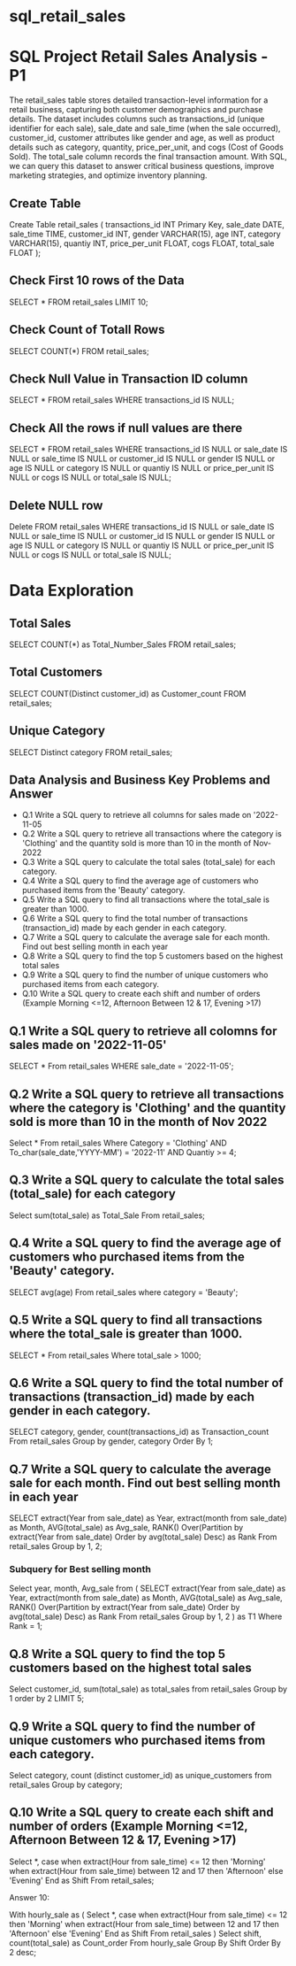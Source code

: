 # sql_retail_sales

##  

# SQL Project Retail Sales Analysis - P1
The retail_sales table stores detailed transaction-level information for a retail business, capturing both customer demographics and purchase details. The dataset includes columns such as transactions_id (unique identifier for each sale), sale_date and sale_time (when the sale occurred), customer_id, customer attributes like gender and age, as well as product details such as category, quantity, price_per_unit, and cogs (Cost of Goods Sold). The total_sale column records the final transaction amount.
With SQL, we can query this dataset to answer critical business questions, improve marketing strategies, and optimize inventory planning.

## Create Table

Create Table retail_sales
			(
				transactions_id	INT Primary Key,
				sale_date DATE,
				sale_time TIME,
				customer_id	INT,
				gender	VARCHAR(15),
				age	INT,
				category VARCHAR(15),
				quantiy	INT,
				price_per_unit	FLOAT,
				cogs	FLOAT,
				total_sale FLOAT
			);

## Check First 10 rows of the Data

SELECT * FROM retail_sales
LIMIT 10;

## Check Count of Totall Rows

SELECT 
	COUNT(*)
FROM retail_sales;

## Check Null Value in Transaction ID column

SELECT * FROM retail_sales
WHERE transactions_id IS NULL;

## Check All the rows if null values are there

SELECT * FROM retail_sales
WHERE
	transactions_id IS NULL
	or
	sale_date IS NULL
	or
	sale_time IS NULL
	or
	customer_id IS NULL
	or
	gender IS NULL
	or
	age IS NULL
	or
	category IS NULL
	or
	quantiy IS NULL
	or
	price_per_unit IS NULL
	or
	cogs IS NULL
	or
	total_sale IS NULL;

## Delete NULL row

Delete FROM retail_sales
WHERE
	transactions_id IS NULL
	or
	sale_date IS NULL
	or
	sale_time IS NULL
	or
	customer_id IS NULL
	or
	gender IS NULL
	or
	age IS NULL
	or
	category IS NULL
	or
	quantiy IS NULL
	or
	price_per_unit IS NULL
	or
	cogs IS NULL
	or
	total_sale IS NULL;

 # Data Exploration 

##  Total Sales

SELECT 
	COUNT(*) as Total_Number_Sales
FROM retail_sales;

## Total Customers

SELECT 
	COUNT(Distinct customer_id) as Customer_count
FROM retail_sales;

## Unique Category

SELECT 
	Distinct category
FROM retail_sales;

##  Data Analysis and Business Key Problems and Answer
- Q.1 Write a SQL query to retrieve all columns for sales made on '2022-11-05
- Q.2 Write a SQL query to retrieve all transactions where the category is 'Clothing' and the quantity sold is more than 10 in the month of Nov-2022
- Q.3 Write a SQL query to calculate the total sales (total_sale) for each category.
- Q.4 Write a SQL query to find the average age of customers who purchased items from the 'Beauty' category.
- Q.5 Write a SQL query to find all transactions where the total_sale is greater than 1000.
- Q.6 Write a SQL query to find the total number of transactions (transaction_id) made by each gender in each category.
- Q.7 Write a SQL query to calculate the average sale for each month. Find out best selling month in each year
- Q.8 Write a SQL query to find the top 5 customers based on the highest total sales 
- Q.9 Write a SQL query to find the number of unique customers who purchased items from each category.
- Q.10 Write a SQL query to create each shift and number of orders (Example Morning <=12, Afternoon Between 12 & 17, Evening >17)

## Q.1 Write a SQL query to retrieve all colomns for sales made on '2022-11-05'

SELECT *
From retail_sales
WHERE sale_date = '2022-11-05';

## Q.2 Write a SQL query to retrieve all transactions where the category is 'Clothing' and the quantity sold is more than 10 in the month of Nov 2022

Select 
	*
From retail_sales
Where Category = 'Clothing'
	AND
	To_char(sale_date,'YYYY-MM') = '2022-11'
	AND
	Quantiy >= 4;

## Q.3 Write a SQL query to calculate the total sales (total_sale) for each category

Select 
	sum(total_sale) as Total_Sale
From retail_sales;

## Q.4 Write a SQL query to find the average age of customers who purchased items from the 'Beauty' category.
SELECT avg(age)
From retail_sales
where category = 'Beauty';

## Q.5 Write a SQL query to find all transactions where the total_sale is greater than 1000.

SELECT * From retail_sales
Where total_sale > 1000;

## Q.6 Write a SQL query to find the total number of transactions (transaction_id) made by each gender in each category.

SELECT category, gender, count(transactions_id) as Transaction_count
From retail_sales
Group by gender, category
Order By 1;

## Q.7 Write a SQL query to calculate the average sale for each month. Find out best selling month in each year

SELECT 
	extract(Year from sale_date) as Year,
	extract(month from sale_date) as Month,
	AVG(total_sale) as Avg_sale,
	RANK() Over(Partition by extract(Year from sale_date) Order by avg(total_sale) Desc) as Rank
From retail_sales
Group by 1, 2;

### Subquery for Best selling month

Select year, month, Avg_sale from
	(
	 SELECT 
		extract(Year from sale_date) as Year,
		extract(month from sale_date) as Month,
		AVG(total_sale) as Avg_sale,
		RANK() Over(Partition by extract(Year from sale_date) Order by avg(total_sale) Desc) as Rank
	 From retail_sales
	 Group by 1, 2
	 ) as T1
Where Rank = 1;

## Q.8 Write a SQL query to find the top 5 customers based on the highest total sales 

Select 
	customer_id,
	sum(total_sale) as total_sales
from retail_sales
Group by 1
order by 2
LIMIT 5;

## Q.9 Write a SQL query to find the number of unique customers who purchased items from each category.

Select 
	category,
	count (distinct customer_id) as unique_customers
from retail_sales
Group by category;

## Q.10 Write a SQL query to create each shift and number of orders (Example Morning <=12, Afternoon Between 12 & 17, Evening >17)

Select *,
	 case 
	 when extract(Hour from sale_time) <= 12 then 'Morning'
	 when extract(Hour from sale_time) between 12 and 17 then 'Afternoon'
	 else 'Evening'
	 End as Shift
From retail_sales;

Answer 10:

With hourly_sale
as
	(
		Select *,
		 case 
		 when extract(Hour from sale_time) <= 12 then 'Morning'
		 when extract(Hour from sale_time) between 12 and 17 then 'Afternoon'
		 else 'Evening'
		 End as Shift
	From retail_sales
	)
Select shift, count(total_sale) as Count_order
From hourly_sale
Group By Shift 
Order By 2 desc;
